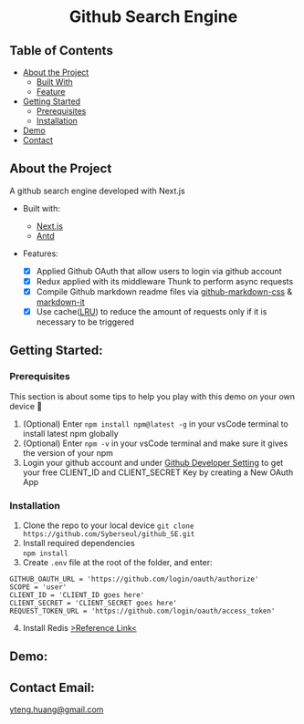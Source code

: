 # <p align="center"> Github Search Engine </p>

## Table of Contents
- <a href="#about">About the Project</a>
  - <a href="#built-with">Built With</a>
  - <a href="#feature">Feature</a>
- <a href="#getting-started">Getting Started</a>
  - <a href="#prerequisites">Prerequisites</a>
  - <a href="#installation">Installation</a>
- <a href="#demo">Demo</a>
- <a href="#contact">Contact</a>

## <a id="about">About the Project</a>
A github search engine developed with Next.js
- <a id="built-with">Built with:</a>
  - <a href="https://nextjs.org/">Next.js</a>
  - <a href="https://ant.design/">Antd</a>


- <a id="feature">Features:</a>
  - [x] Applied Github OAuth that allow users to login via github account
  - [x] Redux applied with its middleware Thunk to perform async requests
  - [x] Compile Github markdown readme files via <a href="https://github.com/sindresorhus/github-markdown-css">github-markdown-css</a> & <a href="https://github.com/markdown-it/markdown-it">markdown-it</a>
  - [x] Use cache(<a href="https://www.npmjs.com/package/lru-cache">LRU</a>) to reduce the amount of requests only if it is necessary to be triggered

## <a id="getting-started">Getting Started:</a>
### <a id="prerequisites">Prerequisites</a>
This section is about some tips to help you play with this demo on your own device 🛀
 1. (Optional) Enter `npm install npm@latest -g` in your vsCode terminal to install latest npm globally
 2. (Optional) Enter `npm -v` in your vsCode terminal and make sure it gives the version of your npm
 3. Login your github account and under <a href="https://github.com/settings/developers">Github Developer Setting</a> to get your free CLIENT_ID and CLIENT_SECRET Key by creating a New OAuth App
### <a id="installation">Installation</a>
1. Clone the repo to your local device
`git clone https://github.com/Syberseul/github_SE.git`
2. Install required dependencies  
`npm install`
3. Create `.env` file at the root of the folder, and enter:  
```
GITHUB_OAUTH_URL = 'https://github.com/login/oauth/authorize'
SCOPE = 'user'
CLIENT_ID = 'CLIENT_ID goes here'
CLIENT_SECRET = 'CLIENT_SECRET goes here'
REQUEST_TOKEN_URL = 'https://github.com/login/oauth/access_token'
```
4. Install Redis <a href="https://redis.io/download">>Reference Link<</a>

## <a id="demo">Demo:</a>
  
## <a id="contact">Contact Email:</a>
yteng.huang@gmail.com
